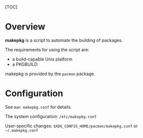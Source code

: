 [TOC]

# Overview
**makepkg** is a script to automate the building of packages.

The requirements for using the script are:
- a build-capable Unix platform
- a PKGBUILD.

makepkg is provided by the `pacman` package.

# Configuration
See `man makepkg.conf` for details.

The system configuration: `/etc/makepkg.conf`

User-specific changes: `$XDG_CONFIG_HOME/pacman/makepkg.conf` or `~/.makepkg.conf`


